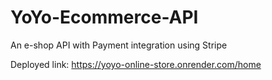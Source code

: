 # YoYo-Ecommerce-API

An e-shop API with Payment integration using Stripe

Deployed link: https://yoyo-online-store.onrender.com/home
